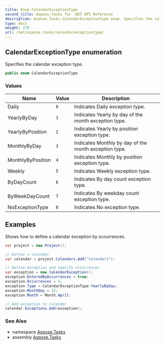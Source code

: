 ```yaml
---
title: Enum CalendarExceptionType
second_title: Aspose.Tasks for .NET API Reference
description: Aspose.Tasks.CalendarExceptionType enum. Specifies the calendar exception type
type: docs
weight: 270
url: /net/aspose.tasks/calendarexceptiontype/
---
```

## CalendarExceptionType enumeration

Specifies the calendar exception type.

```csharp
public enum CalendarExceptionType
```

### Values

| Name | Value | Description |
| --- | --- | --- |
| Daily | `0` | Indicates Daily exception type. |
| YearlyByDay | `1` | Indicates Yearly by day of the month exception type. |
| YearlyByPosition | `2` | Indicates Yearly by position exception type. |
| MonthlyByDay | `3` | Indicates Monthly by day of the month exception type. |
| MonthlyByPosition | `4` | Indicates Monthly by position exception type. |
| Weekly | `5` | Indicates Weekly exception type. |
| ByDayCount | `6` | Indicates By day count exception type. |
| ByWeekDayCount | `7` | Indicates By weekday count exception type. |
| NoExceptionType | `8` | Indicates No exception type. |

## Examples

Shows how to define a calendar exception by occurrences.

```csharp
var project = new Project();

// Define a calendar
var calendar = project.Calendars.Add("Calendar1");

// Define exception and specify occurrences
var exception = new CalendarException();
exception.EnteredByOccurrences = true;
exception.Occurrences = 5;
exception.Type = CalendarExceptionType.YearlyByDay;
exception.MonthDay = 22;
exception.Month = Month.April;

// Add exception to calendar
calendar.Exceptions.Add(exception);
```

### See Also

* namespace [Aspose.Tasks](../../aspose.tasks/)
* assembly [Aspose.Tasks](../../)


